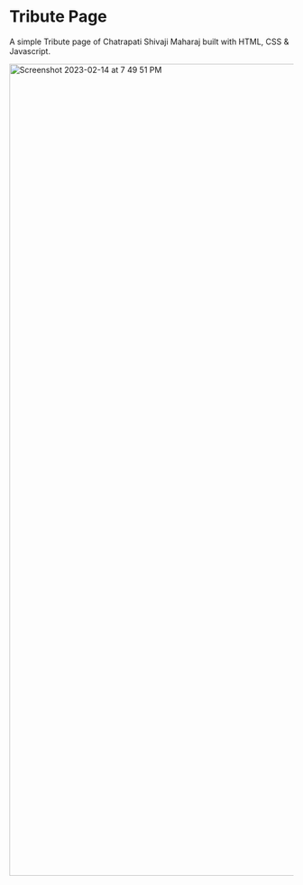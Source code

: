 # Tribute Page

A simple Tribute page of Chatrapati Shivaji Maharaj built with HTML, CSS & Javascript.



<img width="1440" alt="Screenshot 2023-02-14 at 7 49 51 PM" src="https://user-images.githubusercontent.com/80685029/218773167-b1b78b5d-69df-4720-93e9-f152130b49ce.png">

